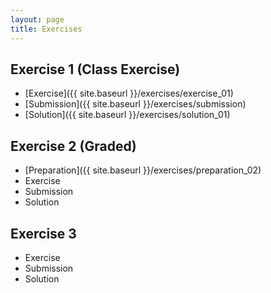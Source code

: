 ```yaml
---
layout: page
title: Exercises
---
```


## Exercise 1 (Class Exercise)

- [Exercise]({{ site.baseurl }}/exercises/exercise_01)
- [Submission]({{ site.baseurl }}/exercises/submission)
- [Solution]({{ site.baseurl }}/exercises/solution_01)

## Exercise 2 (Graded)

- [Preparation]({{ site.baseurl }}/exercises/preparation_02)
- Exercise
- Submission
- Solution

## Exercise 3

- Exercise
- Submission 
- Solution
